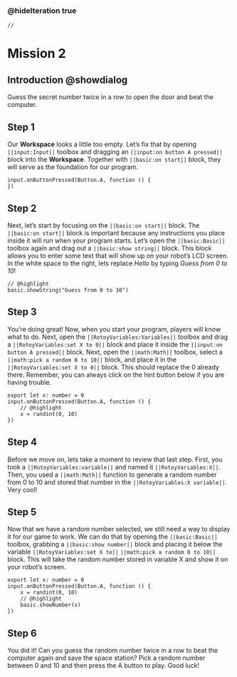 ### @hideIteration true

```template
//
```

# Mission 2

## Introduction @showdialog

Guess the secret number twice in a row to open the door and beat the computer.

## Step 1

Our **Workspace** looks a little too empty. Let’s fix that by opening ``||input:Input||`` toolbox and dragging an ``||input:on button A pressed||`` block into the **Workspace**. Together with ``||basic:on start||`` block, they will serve as the foundation for our program. 

```blocks
input.onButtonPressed(Button.A, function () {
})
```

## Step 2

Next, let’s start by focusing on the ``||basic:on start||`` block. The ``||basic:on start||`` block is important because any instructions you place inside it will run when your program starts. Let’s open the ``||basic:Basic||`` toolbox again and drag out a ``||basic:show string||`` block. This block allows you to enter some text that will show up on your robot’s LCD screen. In the white space to the right, lets replace *Hello* by typing *Guess from 0 to 10*!

```blocks
// @highlight
basic.showString("Guess from 0 to 10")
```

## Step 3

You’re doing great! Now, when you start your program, players will know what to do. Next, open the ``||RotoyVariables:Variables||`` toolbox and drag a ``||RotoyVariables:set X to 0||`` block and place it inside the ``||input:on button A pressed||`` block. Next, open the ``||math:Math||`` toolbox, select a ``||math:pick a random 0 to 10||`` block, and place it in the ``||RotoyVariables:set X to 0||`` block. This should replace the 0 already there. Remember, you can always click on the hint button below if you are having trouble.  

```block
export let x: number = 0
input.onButtonPressed(Button.A, function () {
    // @highlight
    x = randint(0, 10)
})
```

## Step 4

Before we move on, lets take a moment to review that last step.  First, you took a ``||RotoyVariables:variable||`` and named it ``||RotoyVariables:X||``. Then, you used a ``||math:Math||`` function to generate a random number from 0 to 10 and stored that number in the ``||RotoyVariables:X variable||``. Very cool! 

## Step 5

Now that we have a random number selected, we still need a way to display it for our game to work. We can do that by opening the ``||basic:Basic||`` toolbox, grabbing a ``||basic:show number||`` block and placing it below the variable ``||RotoyVariables:set X to||`` ``||math:pick a random 0 to 10||`` block. This will take the random number stored in variable X and show it on your robot’s screen. 

```block
export let x: number = 0
input.onButtonPressed(Button.A, function () {
    x = randint(0, 10)
    // @highlight
    basic.showNumber(x)
})
```

## Step 6

You did it! Can you guess the random number twice in a row to beat the computer again and save the space station? Pick a random number between 0 and 10 and then press the A button to play. Good luck!